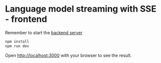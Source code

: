 # Language model streaming with SSE - frontend

Remember to start the [backend server](../backend/)

```bash
npm install
npm run dev
```

Open [http://localhost:3000](http://localhost:3000) with your browser to see the result.
